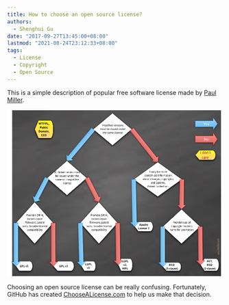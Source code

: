 ```yaml
---
title: How to choose an open source license?
authors:
  - Shenghui Gu
date: "2017-09-27T13:45:00+08:00"
lastmod: "2021-08-24T23:12:33+08:00"
tags:
  - License
  - Copyright
  - Open Source
---
```


This is a simple description of popular free software license made by [Paul Miller](http://paulmillr.com/).

<!-- more -->

![](open-source-licenses.png)

Choosing an open source license can be really confusing.
Fortunately, GitHub has created [ChooseALicense.com](https://choosealicense.com/) to help us make that decision.
